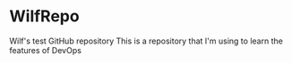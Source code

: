 # WilfRepo
Wilf's test GitHub repository
This is a repository that I'm using to learn the features of DevOps
